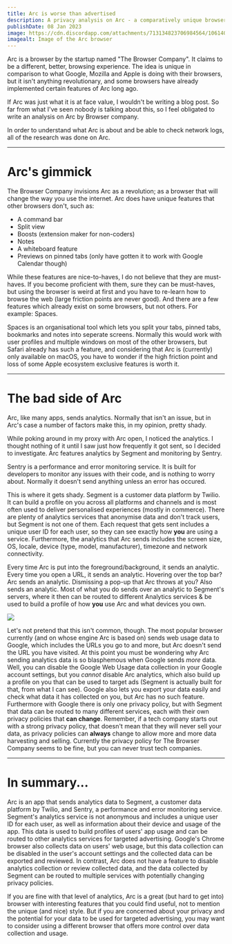 ```yaml
---
title: Arc is worse than advertised
description: A privacy analysis on Arc - a comparatively unique browser by The Browser Company.
publishDate: 08 Jan 2023
image: https://cdn.discordapp.com/attachments/713134823706984564/1061400216131080292/Screenshot_2023-01-07_at_23.25.43.png
imagealt: Image of the Arc browser
---
```


Arc is a browser by the startup named "The Browser Company". It claims to be a different, better, browsing experience. The idea is unique in comparison to what Google, Mozilla and Apple is doing with their browsers, but it isn't anything revolutionary, and some browsers have already implemented certain features of Arc long ago.

If Arc was just what it is at face value, I wouldn't be writing a blog post. So far from what I've seen nobody is talking about this, so I feel obligated to write an analysis on Arc by Browser company.

In order to understand what Arc is about and be able to check network logs, all of the research was done on Arc.

---

# Arc's gimmick

The Browser Company invisions Arc as a revolution; as a browser that will change the way you use the internet. Arc does have unique features that other browsers don't, such as:

* A command bar
* Split view
* Boosts (extension maker for non-coders)
* Notes
* A whiteboard feature
* Previews on pinned tabs (only have gotten it to work with Google Calendar though)

While these features are nice-to-haves, I do not believe that they are must-haves. If you become proficient with them, sure they can be must-haves, but using the browser is weird at first and you have to re-learn how to browse the web (large friction points are never good). And there are a few features which already exist on some browsers, but not others. For example: Spaces.

Spaces is an organisational tool which lets you split your tabs, pinned tabs, bookmarks and notes into seperate screens. Normally this would work with user profiles and multiple windows on most of the other browsers, but Safari already has such a feature, and considering that Arc is (currently) only available on macOS, you have to wonder if the high friction point and loss of some Apple ecosystem exclusive features is worth it.

---

# The bad side of Arc

Arc, like many apps, sends analytics. Normally that isn't an issue, but in Arc's case a number of factors make this, in my opinion, pretty shady.

While poking around in my proxy with Arc open, I noticed the analytics. I thought nothing of it until I saw just how frequently it got sent, so I decided to investigate. Arc features analytics by Segment and monitoring by Sentry.

Sentry is a performance and error monitoring service. It is built for developers to monitor any issues with their code, and is nothing to worry about. Normally it doesn't send anything unless an error has occured.

This is where it gets shady. Segment is a customer data platform by Twilio. It can build a profile on you across all platforms and channels and is most often used to deliver personalised experiences (mostly in commerce). There are plenty of analytics services that anonymise data and don't track users, but Segment is not one of them. Each request that gets sent includes a unique user ID for each user, so they can see exactly how **you** are using a service. Furthermore, the analytics that Arc sends includes the screen size, OS, locale, device (type, model, manufacturer), timezone and network connectivity.

Every time Arc is put into the foreground/background, it sends an analytic. Every time you open a URL, it sends an analytic. Hovering over the top bar? Arc sends an analytic. Dismissing a pop-up that Arc throws at you? Also sends an analytic. Most of what you do sends over an analytic to Segment's servers, where it then can be routed to different Analytics services & be used to build a profile of how **you** use Arc and what devices you own.

![](https://cdn.discordapp.com/attachments/713134823706984564/1061399830053785630/Screenshot_2023-01-07_at_23.28.18.png)

Let's not pretend that this isn't common, though. The most popular browser currently (and on whose engine Arc is based on) sends web usage data to Google, which includes the URLs you go to and more, but Arc doesn't send the URL you have visited. At this point you must be wondering why Arc sending analytics data is so blasphemous when Google sends *more* data. Well, you can disable the Google Web Usage data collection in your Google account settings, but you *cannot* disable Arc analytics, which also build up a profile on you that can be used to target ads (Segment is actually built for that, from what I can see). Google also lets you export your data easily and check what data it has collected on you, but Arc has no such feature. Furthermore with Google there is only one privacy policy, but with Segment that data can be routed to many different services, each with their own privacy policies that **can change**. Remember, if a tech company starts out with a strong privacy policy, that doesn't mean that they will never sell your data, as privacy policies can **always** change to allow more and more data harvesting and selling. Currently the privacy policy for The Browser Company seems to be fine, but you can never trust tech companies.

---

# In summary...

Arc is an app that sends analytics data to Segment, a customer data platform by Twilio, and Sentry, a performance and error monitoring service. Segment's analytics service is not anonymous and includes a unique user ID for each user, as well as information about their device and usage of the app. This data is used to build profiles of users' app usage and can be routed to other analytics services for targeted advertising. Google's Chrome browser also collects data on users' web usage, but this data collection can be disabled in the user's account settings and the collected data can be exported and reviewed. In contrast, Arc does not have a feature to disable analytics collection or review collected data, and the data collected by Segment can be routed to multiple services with potentially changing privacy policies.

If you are fine with that level of analytics, Arc is a great (but hard to get into) browser with interesting features that you could find useful, not to mention the unique (and nice) style. But if you are concerned about your privacy and the potential for your data to be used for targeted advertising, you may want to consider using a different browser that offers more control over data collection and usage.
